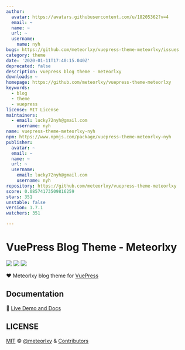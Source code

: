 ```yaml
---
author:
  avatar: https://avatars.githubusercontent.com/u/18205362?v=4
  email: ~
  name: ~
  url: ~
  username:
    name: nyh
bugs: https://github.com/meteorlxy/vuepress-theme-meteorlxy/issues
category: theme
date: '2020-01-11T17:40:15.040Z'
deprecated: false
description: vuepress blog theme - meteorlxy
downloads: ~
homepage: https://github.com/meteorlxy/vuepress-theme-meteorlxy
keywords:
  - blog
  - theme
  - vuepress
license: MIT License
maintainers:
  - email: lucky72nyh@gmail.com
    username: nyh
name: vuepress-theme-meteorlxy-nyh
npm: https://www.npmjs.com/package/vuepress-theme-meteorlxy-nyh
publisher:
  avatar: ~
  email: ~
  name: ~
  url: ~
  username:
    email: lucky72nyh@gmail.com
    username: nyh
repository: https://github.com/meteorlxy/vuepress-theme-meteorlxy
score: 0.08574173509816259
stars: 351
unstable: false
version: 1.7.1
watchers: 351

---
```


# VuePress Blog Theme - Meteorlxy

[![](https://img.shields.io/circleci/project/github/meteorlxy/vuepress-theme-meteorlxy/master.svg?style=flat)](https://circleci.com/gh/meteorlxy/vuepress-theme-meteorlxy)
[![](https://img.shields.io/npm/v/vuepress-theme-meteorlxy.svg?style=flat)](https://www.npmjs.com/package/vuepress-theme-meteorlxy)
[![](https://img.shields.io/github/license/meteorlxy/vuepress-theme-meteorlxy.svg?style=flat)](https://github.com/meteorlxy/vuepress-theme-meteorlxy/blob/master/LICENSE)

:heart: Meteorlxy blog theme for [VuePress](https://vuepress.vuejs.org)

## Documentation

:book: [Live Demo and Docs](https://vuepress-theme-meteorlxy.meteorlxy.cn)

## LICENSE

[MIT](https://github.com/meteorlxy/vuepress-theme-meteorlxy/blob/master/LICENSE) &copy; [@meteorlxy](https://github.com/meteorlxy) & [Contributors](https://github.com/meteorlxy/vuepress-theme-meteorlxy/graphs/contributors)

